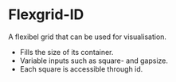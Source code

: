 # Flexgrid-ID
A flexibel grid that can be used for visualisation. 

- Fills the size of its container. 
- Variable inputs such as square- and gapsize. 
- Each square is accessible through id.
